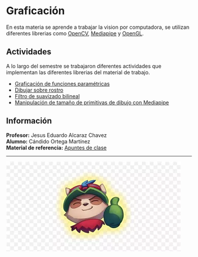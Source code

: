 # Graficación   
En esta materia se aprende a trabajar la vision por computadora, se utilizan diferentes librerias como [OpenCV](https://opencv.org/), [Mediapipe](https://ai.google.dev/edge/mediapipe/solutions/guide?hl=es-419) y [OpenGL](https://www.opengl.org/). 

## Actividades
A lo largo del semestre se trabajaron diferentes actividades que implementan las diferentes librerias del material de trabajo.  
* [Graficación de funciones paramétricas](./Funciones%20parametricas/)
* [Dibujar sobre rostro](./EvaluacionPractica/)
* [Filtro de suavizado bilineal](./Actividad%20bilineal/)
* [Manipulación de tamaño de primitivas de dibujo con Mediapipe](./Escalar%20primitivas%20con%20mediapipe/)


## Información  
**Profesor:** Jesus Eduardo Alcaraz Chavez   
**Alumno:** Cándido Ortega Martínez  
**Material de referencia:** [Apuntes de clase](https://ealcaraz85.github.io/Graficacion.io/)    

---
![GG](./Imagenes/GG.png)